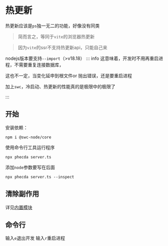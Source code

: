 # 热更新
热更新应该是`ps`独一无二的功能，好像没有同类

> 简而言之，等同于`vite`的浏览器热更新

> 因为`vite`的ssr不支持热更新api，只能自己来


 nodejs版本要支持`--import`（>v18.18）
::: info
这意味着，开发时不用再重启进程，不需要重复连接数据库，

这也不一定，当变化延申到根文件or 抛出错误，还是要重启进程

加上`swc`，冷启动、热更新的性能真的是极限中的极限了

:::



## 开始
安装依赖：

```shell
npm i @swc-node/core

```

使用命令行工具运行程序
```shell
npx phecda server.ts
```

添加`node`参数要写在后面

```shell
npx phecda server.ts --inspect
```



## 清除副作用

详见[内置模块](./module.md#内置模块)


## 命令行

输入`e`退出开发
输入`r`重启进程
